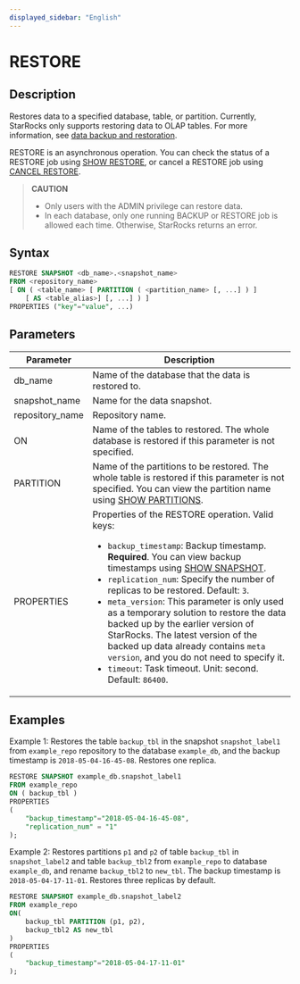 ```yaml
---
displayed_sidebar: "English"
---
```


# RESTORE

## Description

Restores data to a specified database, table, or partition. Currently, StarRocks only supports restoring data to OLAP tables. For more information, see [data backup and restoration](../../../administration/Backup_and_restore.md).

RESTORE is an asynchronous operation. You can check the status of a RESTORE job using [SHOW RESTORE](../data-manipulation/SHOW_RESTORE.md), or cancel a RESTORE job using [CANCEL RESTORE](../data-definition/CANCEL_RESTORE.md).

> **CAUTION**
>
> - Only users with the ADMIN privilege can restore data.
> - In each database, only one running BACKUP or RESTORE job is allowed each time. Otherwise, StarRocks returns an error.

## Syntax

```SQL
RESTORE SNAPSHOT <db_name>.<snapshot_name>
FROM <repository_name>
[ ON ( <table_name> [ PARTITION ( <partition_name> [, ...] ) ]
    [ AS <table_alias>] [, ...] ) ]
PROPERTIES ("key"="value", ...)
```

## Parameters

| **Parameter**   | **Description**                                              |
| --------------- | ------------------------------------------------------------ |
| db_name         | Name of the database that the data is restored to.           |
| snapshot_name   | Name for the data snapshot.                                  |
| repository_name | Repository name.                                             |
| ON              | Name of the tables to restored. The whole database is restored if this parameter is not specified. |
| PARTITION       | Name of the partitions to be restored. The whole table is restored if this parameter is not specified. You can view the partition name using [SHOW PARTITIONS](../data-manipulation/SHOW_PARTITIONS.md). |
| PROPERTIES      | Properties of the RESTORE operation. Valid keys:<ul><li>`backup_timestamp`: Backup timestamp. **Required**. You can view backup timestamps using [SHOW SNAPSHOT](../data-manipulation/SHOW_SNAPSHOT.md).</li><li>`replication_num`: Specify the number of replicas to be restored. Default: `3`.</li><li>`meta_version`: This parameter is only used as a temporary solution to restore the data backed up by the earlier version of StarRocks. The latest version of the backed up data already contains `meta version`, and you do not need to specify it.</li><li>`timeout`: Task timeout. Unit: second. Default: `86400`.</li></ul> |

## Examples

Example 1: Restores the table `backup_tbl` in the snapshot `snapshot_label1` from `example_repo` repository to the database `example_db`, and the backup timestamp is `2018-05-04-16-45-08`. Restores one replica.

```SQL
RESTORE SNAPSHOT example_db.snapshot_label1
FROM example_repo
ON ( backup_tbl )
PROPERTIES
(
    "backup_timestamp"="2018-05-04-16-45-08",
    "replication_num" = "1"
);
```

Example 2: Restores partitions `p1` and `p2` of table `backup_tbl` in `snapshot_label2` and table `backup_tbl2` from `example_repo` to database `example_db`, and rename `backup_tbl2` to `new_tbl`. The backup timestamp is `2018-05-04-17-11-01`. Restores three replicas by default.

```SQL
RESTORE SNAPSHOT example_db.snapshot_label2
FROM example_repo
ON(
    backup_tbl PARTITION (p1, p2),
    backup_tbl2 AS new_tbl
)
PROPERTIES
(
    "backup_timestamp"="2018-05-04-17-11-01"
);
```
